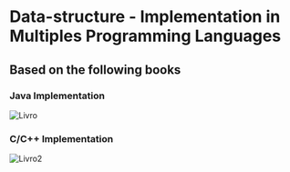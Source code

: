 # Data-structure - Implementation in Multiples Programming Languages

## Based on the following books 

### Java Implementation
![Livro](https://algs4.cs.princeton.edu/cover.png)

### C/C++ Implementation
![Livro2](https://m.media-amazon.com/images/I/51STEFXY9ML._AC_UF1000,1000_QL80_.jpg)
